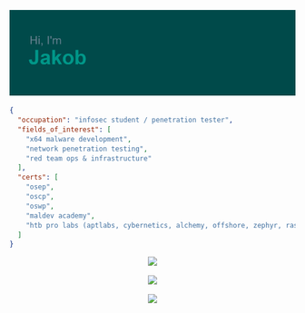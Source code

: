 ![Header](header.png) 

```json
{
  "occupation": "infosec student / penetration tester",
  "fields_of_interest": [
    "x64 malware development",
    "network penetration testing",
    "red team ops & infrastructure"
  ],
  "certs": [
    "osep",
    "oscp",
    "oswp",
    "maldev academy",
    "htb pro labs (aptlabs, cybernetics, alchemy, offshore, zephyr, rastalabs, dante)"
  ] 
}
```

<p align="center">
  <a>
    <img src="https://skillicons.dev/icons?i=c,cpp,cs,py,nim,bash,powershell,php,js&perline=10" />
  </a>
</p>

<!-- # Technologies:
## Languages
![C#](https://img.shields.io/badge/C%23-%23239120.svg?style=flat&logo=c-sharp&logoColor=white) 
![C++](https://img.shields.io/badge/C++-%2300599C.svg?style=flat&logo=c%2B%2B&logoColor=white) 
![C](https://img.shields.io/badge/C-%2300599C.svg?style=flat&logo=c&logoColor=white) 
![Nim](https://img.shields.io/badge/Nim-%23FFE953.svg?style=flat&logo=nim&logoColor=white) 
![Python](https://img.shields.io/badge/Python-3670A0?style=flat&logo=python&logoColor=ffdd54)
![Bash](https://img.shields.io/badge/Bash-%23121011.svg?style=flat&logo=gnu-bash&logoColor=white) 
![JavaScript](https://img.shields.io/badge/JS-%23323330.svg?style=flat&logo=javascript&logoColor=%23F7DF1E) 
![HTML5](https://img.shields.io/badge/HTML5-%23E34F26.svg?style=flat&logo=html5&logoColor=white) 
![CSS3](https://img.shields.io/badge/CSS3-%231572B6.svg?style=flat&logo=css3&logoColor=white) 
![PHP](https://img.shields.io/badge/PHP-%23777BB4.svg?style=flat&logo=php&logoColor=white) -->

<p align="center">
  <a href="https://skillicons.dev">
    <img src="https://github-readme-stats.vercel.app/api?username=jakobfriedl&theme=vue-dark&hide_border=true&include_all_commits=true&bg_color=00000000&hide=issues&show_icons=true&count_private=true&card_width=700" /> 
  </a>
</p>

<p align="center">
  <a>
    <img src="https://github-readme-stats.vercel.app/api/top-langs/?username=jakobfriedl&theme=vue-dark&bg_color=00000000&hide_border=true&include_all_commits=true&count_private=true&layout=compact&langs_count=6&exclude_repo=precompiled-binaries,.config,dotfiles&card_width=700" /> 
  </a>
</p>

<!-- ![](https://github-readme-streak-stats.herokuapp.com/?user=jakobfriedl&theme=vue-dark&background=0d1117&hide_border=true)<br/> -->

 

<!-- ![](https://github-profile-trophy.vercel.app/?username=jakobfriedl&theme=oldie&no-frame=true&no-bg=true&margin-w=4) --> 
